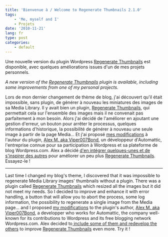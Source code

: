 ```yaml
---
title: 'Bienvenue à / Welcome to Regenerate Thumbnails 2.1.0'
tags:
    - 'Me, myself and I'
    - Projets
date: '2010-11-21'
lang: fr
type: post
categories:
    - default
---
```


Une nouvelle version du plugin Wordpress [Regenerate Thumbnails](https://wordpress.org/plugins/regenerate-thumbnails/) est disponible, avec quelques améliorations issues d'un de mes projets personnels.

_A new version of the [Regenerate Thumbnails](https://wordpress.org/plugins/regenerate-thumbnails/) plugin is available, including some improvements from one of my personal projects._

<!-- more -->

Lors de mon dernier changement de thème de blog, j'ai découvert qu'il était impossible, sans plugin, de générer à nouveau les miniatures des images de sa Media Library. Il y avait bien un plugin, [Regenerate Thumbnails](https://wordpress.org/plugins/regenerate-thumbnails/), qui permettait cela sur l'ensemble des images mais il ne convenait pas parfaitement à mon besoin. Alors j'ai décidé de l'améliorer en ajoutant une gestion d'erreur, un bouton pour arrêter le processus, quelques informations d'historique, la possibilité de générer à nouveau une seule image à partir de la page Media… Et j'ai proposé [mes modifications](https://github.com/borisschapira/RegenThumbs-Stamina "Dépôt Github de RegenThumbs Stamina, un fork temporaire du plugin Regenerate Thumbnails destiné à développer de nouvelles fonctionnalités") à l'auteur du plugin, [Alex M. aka Viper007Bond](http://www.viper007bond.com), un développeur d'Automattic, l'entreprise connue pour sa participation à Wordpress et sa plateforme de blog Wordpress.com. Alex a décidé [d'en intégrer quelques-unes et de s'inspirer des autres](https://plugins.trac.wordpress.org/changeset/314024 "Changeset de Regenerate Thumbnails 2.1.0") pour améliorer un peu plus [Regenerate Thumbnails](https://wordpress.org/plugins/regenerate-thumbnails/). Essayez-le&nbsp;!

***

Last time I changed my blog's theme, I discovered that it was impossible to regenerate Media Library images' thumbnails without a plugin. There was a plugin called [Regenerate Thumbnails](https://wordpress.org/plugins/regenerate-thumbnails/) which resized all the images but it did not meet my needs. So I decided to improve and enhance it with error handling, a button that will allow you to abort the process, some log information, the possibility to regenerate a single image from the Media page… and I proposed [my modifications](https://github.com/borisschapira/RegenThumbs-Stamina "Github Repository of RegenThumbs Stamina, a temporary fork of the plugin Regenerate Thumbnails in order to develop new features") to the plugin's author, [Alex M. aka Viper007Bond](http://www.viper007bond.com), a developper who works for Automattic, the company well-known for its contributions to Wordpress and its free blogging network Wordpress.com. Alex decided to[ include some of them and redevelop the others](https://plugins.trac.wordpress.org/changeset/314024 "Regenerate Thumbnails 2.1.0 Changeset") to improve [Regenerate Thumbnails](https://wordpress.org/plugins/regenerate-thumbnails/) even more. Try it&nbsp;!
